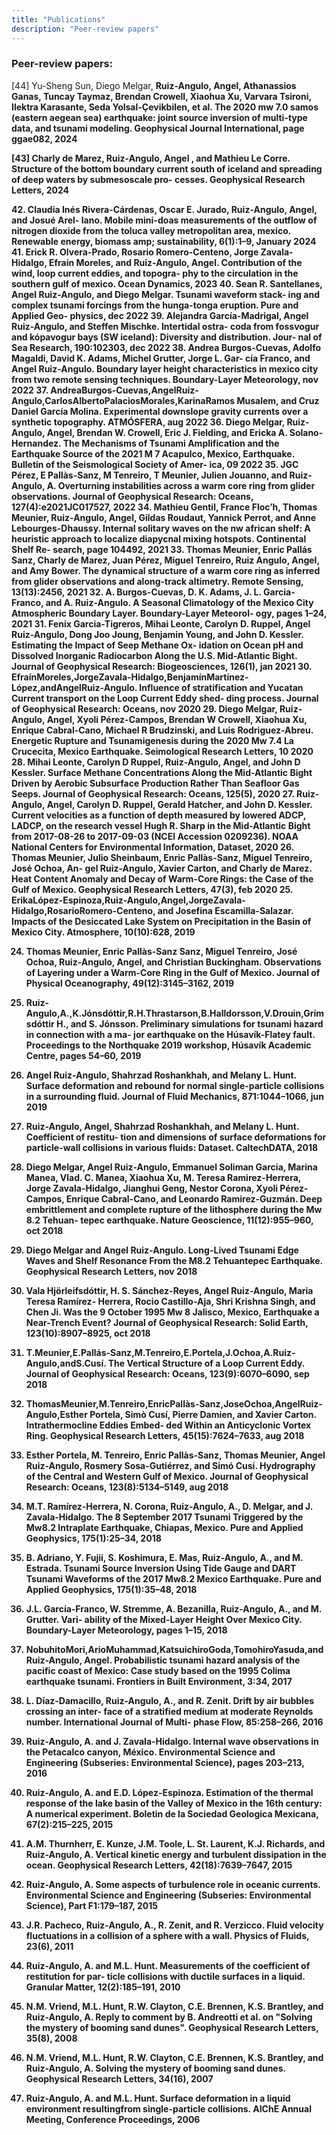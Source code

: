 ```yaml
---
title: "Publications"
description: "Peer-review papers"
---
```

### Peer-review papers:

<p>  [44]   Yu-Sheng Sun, Diego Melgar, <b> Ruiz-Angulo, Angel, <b> Athanassios Ganas, Tuncay Taymaz, Brendan Crowell, Xiaohua Xu, Varvara Tsironi, Ilektra Karasante, Seda Yolsal-Çevikbilen, et al. The 2020 mw 7.0 samos (eastern aegean sea) earthquake: joint source inversion of multi-type data, and tsunami modeling. Geophysical Journal International, page ggae082, 2024 <p>
<p> [43] Charly de Marez, <b> Ruiz-Angulo, Angel <b>, and Mathieu Le Corre. Structure of the bottom boundary current south of iceland and spreading of deep waters by submesoscale pro- cesses. Geophysical Research Letters, 2024 <p>
42. Claudia Inés Rivera-Cárdenas, Oscar E. Jurado, Ruiz-Angulo, Angel, and Josué Arel- lano. Mobile mini-doas measurements of the outflow of nitrogen dioxide from the toluca valley metropolitan area, mexico. Renewable energy, biomass amp; sustainability, 6(1):1–9, January 2024
41. Erick R. Olvera-Prado, Rosario Romero-Centeno, Jorge Zavala-Hidalgo, Efraín Moreles, and Ruiz-Angulo, Angel. Contribution of the wind, loop current eddies, and topogra- phy to the circulation in the southern gulf of mexico. Ocean Dynamics, 2023
40. Sean R. Santellanes, Angel Ruiz-Angulo, and Diego Melgar. Tsunami waveform stack- ing and complex tsunami forcings from the hunga-tonga eruption. Pure and Applied Geo- physics, dec 2022
39. Alejandra García-Madrigal, Angel Ruiz-Angulo, and Steffen Mischke. Intertidal ostra- coda from fossvogur and kópavogur bays (SW iceland): Diversity and distribution. Jour- nal of Sea Research, 190:102303, dec 2022
38. Andrea Burgos-Cuevas, Adolfo Magaldi, David K. Adams, Michel Grutter, Jorge L. Gar- cía Franco, and Angel Ruiz-Angulo. Boundary layer height characteristics in mexico city from two remote sensing techniques. Boundary-Layer Meteorology, nov 2022
37. AndreaBurgos-Cuevas,AngelRuiz-Angulo,CarlosAlbertoPalaciosMorales,KarinaRamos Musalem, and Cruz Daniel García Molina. Experimental downslope gravity currents over a synthetic topography. ATMÓSFERA, aug 2022
36. Diego Melgar, Ruiz-Angulo, Angel, Brendan W. Crowell, Eric J. Fielding, and Ericka A. Solano-Hernandez. The Mechanisms of Tsunami Amplification and the Earthquake Source of the 2021 M 7 Acapulco, Mexico, Earthquake. Bulletin of the Seismological Society of Amer- ica, 09 2022
35. JGC Pérez, E Pallàs-Sanz, M Tenreiro, T Meunier, Julien Jouanno, and Ruiz-Angulo, A. Overturning instabilities across a warm core ring from glider observations. Journal of Geophysical Research: Oceans, 127(4):e2021JC017527, 2022
34. Mathieu Gentil, France Floc’h, Thomas Meunier, Ruiz-Angulo, Angel, Gildas Roudaut, Yannick Perrot, and Anne Lebourges-Dhaussy. Internal solitary waves on the nw african shelf: A heuristic approach to localize diapycnal mixing hotspots. Continental Shelf Re- search, page 104492, 2021
33. Thomas Meunier, Enric Pallás Sanz, Charly de Marez, Juan Pérez, Miguel Tenreiro, Ruiz Angulo, Angel, and Amy Bower. The dynamical structure of a warm core ring as inferred from glider observations and along-track altimetry. Remote Sensing, 13(13):2456, 2021
32. A. Burgos-Cuevas, D. K. Adams, J. L. Garcia-Franco, and A. Ruiz-Angulo. A Seasonal Climatology of the Mexico City Atmospheric Boundary Layer. Boundary-Layer Meteorol- ogy, pages 1–24, 2021
31. Fenix Garcia-Tigreros, Mihai Leonte, Carolyn D. Ruppel, Angel Ruiz-Angulo, Dong Joo Joung, Benjamin Young, and John D. Kessler. Estimating the Impact of Seep Methane Ox- idation on Ocean pH and Dissolved Inorganic Radiocarbon Along the U.S. Mid-Atlantic Bight. Journal of Geophysical Research: Biogeosciences, 126(1), jan 2021
30. EfraínMoreles,JorgeZavala-Hidalgo,BenjamínMartínez-López,andAngelRuiz-Angulo. Influence of stratification and Yucatan Current transport on the Loop Current Eddy shed- ding process. Journal of Geophysical Research: Oceans, nov 2020
29. Diego Melgar, Ruiz-Angulo, Angel, Xyoli Pérez-Campos, Brendan W Crowell, Xiaohua Xu, Enrique Cabral-Cano, Michael R Brudzinski, and Luis Rodriguez-Abreu. Energetic Rupture and Tsunamigenesis during the 2020 Mw 7.4 La Crucecita, Mexico Earthquake. Seimological Research Letters, 10 2020
28. Mihai Leonte, Carolyn D Ruppel, Ruiz-Angulo, Angel, and John D Kessler. Surface Methane Concentrations Along the Mid-Atlantic Bight Driven by Aerobic Subsurface Production Rather Than Seafloor Gas Seeps. Journal of Geophysical Research: Oceans, 125(5), 2020
27. Ruiz-Angulo, Angel, Carolyn D. Ruppel, Gerald Hatcher, and John D. Kessler. Current velocities as a function of depth measured by lowered ADCP, LADCP, on the research vessel Hugh R. Sharp in the Mid-Atlantic Bight from 2017-08-26 to 2017-09-03 (NCEI Accession 0209236). NOAA National Centers for Environmental Information, Dataset, 2020
26. Thomas Meunier, Julio Sheinbaum, Enric Pallàs-Sanz, Miguel Tenreiro, José Ochoa, An- gel Ruiz-Angulo, Xavier Carton, and Charly de Marez. Heat Content Anomaly and Decay of Warm-Core Rings: the Case of the Gulf of Mexico. Geophysical Research Letters, 47(3), feb 2020
25. ErikaLópez-Espinoza,Ruiz-Angulo,Angel,JorgeZavala-Hidalgo,RosarioRomero-Centeno, and Josefina Escamilla-Salazar. Impacts of the Desiccated Lake System on Precipitation
in the Basin of Mexico City. Atmosphere, 10(10):628, 2019

24. Thomas Meunier, Enric Pallàs-Sanz Sanz, Miguel Tenreiro, José Ochoa, Ruiz-Angulo, Angel, and Christian Buckingham. Observations of Layering under a Warm-Core Ring in the Gulf of Mexico. Journal of Physical Oceanography, 49(12):3145–3162, 2019
23. Ruiz-Angulo,A.,K.Jónsdóttir,R.H.Thrastarson,B.Halldorsson,V.Drouin,Grímsdóttir H., and S. Jónsson. Preliminary simulations for tsunami hazard in connection with a ma- jor earthquake on the Húsavík-Flatey fault. Proceedings to the Northquake 2019 workshop, Húsavík Academic Centre, pages 54–60, 2019
22. Angel Ruiz-Angulo, Shahrzad Roshankhah, and Melany L. Hunt. Surface deformation and rebound for normal single-particle collisions in a surrounding fluid. Journal of Fluid Mechanics, 871:1044–1066, jun 2019
21. Ruiz-Angulo, Angel, Shahrzad Roshankhah, and Melany L. Hunt. Coefficient of restitu- tion and dimensions of surface deformations for particle-wall collisions in various fluids: Dataset. CaltechDATA, 2018
20. Diego Melgar, Angel Ruiz-Angulo, Emmanuel Soliman Garcia, Marina Manea, Vlad. C. Manea, Xiaohua Xu, M. Teresa Ramirez-Herrera, Jorge Zavala-Hidalgo, Jianghui Geng, Nestor Corona, Xyoli Pérez-Campos, Enrique Cabral-Cano, and Leonardo Ramirez-Guzmán. Deep embrittlement and complete rupture of the lithosphere during the Mw 8.2 Tehuan- tepec earthquake. Nature Geoscience, 11(12):955–960, oct 2018
19. Diego Melgar and Angel Ruiz-Angulo. Long-Lived Tsunami Edge Waves and Shelf Resonance From the M8.2 Tehuantepec Earthquake. Geophysical Research Letters, nov 2018
18. Vala Hjörleifsdóttir, H. S. Sánchez-Reyes, Angel Ruiz-Angulo, Maria Teresa Ramírez- Herrera, Rocio Castillo-Aja, Shri Krishna Singh, and Chen Ji. Was the 9 October 1995 Mw 8 Jalisco, Mexico, Earthquake a Near-Trench Event? Journal of Geophysical Research: Solid Earth, 123(10):8907–8925, oct 2018
17. T.Meunier,E.Pallás-Sanz,M.Tenreiro,E.Portela,J.Ochoa,A.Ruiz-Angulo,andS.Cusí. The Vertical Structure of a Loop Current Eddy. Journal of Geophysical Research: Oceans, 123(9):6070–6090, sep 2018
16. ThomasMeunier,M.Tenreiro,EnricPallàs-Sanz,JoseOchoa,AngelRuiz-Angulo,Esther Portela, Simò Cusí, Pierre Damien, and Xavier Carton. Intrathermocline Eddies Embed- ded Within an Anticyclonic Vortex Ring. Geophysical Research Letters, 45(15):7624–7633, aug 2018
15. Esther Portela, M. Tenreiro, Enric Pallàs-Sanz, Thomas Meunier, Angel Ruiz-Angulo, Rosmery Sosa-Gutiérrez, and Simó Cusí. Hydrography of the Central and Western Gulf of Mexico. Journal of Geophysical Research: Oceans, 123(8):5134–5149, aug 2018
14. M.T. Ramírez-Herrera, N. Corona, Ruiz-Angulo, A., D. Melgar, and J. Zavala-Hidalgo. The 8 September 2017 Tsunami Triggered by the Mw8.2 Intraplate Earthquake, Chiapas, Mexico. Pure and Applied Geophysics, 175(1):25–34, 2018
13. B. Adriano, Y. Fujii, S. Koshimura, E. Mas, Ruiz-Angulo, A., and M. Estrada. Tsunami Source Inversion Using Tide Gauge and DART Tsunami Waveforms of the 2017 Mw8.2 Mexico Earthquake. Pure and Applied Geophysics, 175(1):35–48, 2018
12. J.L. García-Franco, W. Stremme, A. Bezanilla, Ruiz-Angulo, A., and M. Grutter. Vari- ability of the Mixed-Layer Height Over Mexico City. Boundary-Layer Meteorology, pages 1–15, 2018
11. NobuhitoMori,ArioMuhammad,KatsuichiroGoda,TomohiroYasuda,andRuiz-Angulo, Angel. Probabilistic tsunami hazard analysis of the pacific coast of Mexico: Case study based on the 1995 Colima earthquake tsunami. Frontiers in Built Environment, 3:34, 2017

10. L. Díaz-Damacillo, Ruiz-Angulo, A., and R. Zenit. Drift by air bubbles crossing an inter- face of a stratified medium at moderate Reynolds number. International Journal of Multi- phase Flow, 85:258–266, 2016
9. Ruiz-Angulo, A. and J. Zavala-Hidalgo. Internal wave observations in the Petacalco canyon, México. Environmental Science and Engineering (Subseries: Environmental Science), pages 203–213, 2016
8. Ruiz-Angulo, A. and E.D. López-Espinoza. Estimation of the thermal response of the lake basin of the Valley of Mexico in the 16th century: A numerical experiment. Boletin de la Sociedad Geologica Mexicana, 67(2):215–225, 2015
7. A.M. Thurnherr, E. Kunze, J.M. Toole, L. St. Laurent, K.J. Richards, and Ruiz-Angulo, A. Vertical kinetic energy and turbulent dissipation in the ocean. Geophysical Research Letters, 42(18):7639–7647, 2015
6. Ruiz-Angulo, A. Some aspects of turbulence role in oceanic currents. Environmental Science and Engineering (Subseries: Environmental Science), Part F1:179–187, 2015
5. J.R. Pacheco, Ruiz-Angulo, A., R. Zenit, and R. Verzicco. Fluid velocity fluctuations in a collision of a sphere with a wall. Physics of Fluids, 23(6), 2011
4. Ruiz-Angulo, A. and M.L. Hunt. Measurements of the coefficient of restitution for par- ticle collisions with ductile surfaces in a liquid. Granular Matter, 12(2):185–191, 2010
3. N.M. Vriend, M.L. Hunt, R.W. Clayton, C.E. Brennen, K.S. Brantley, and Ruiz-Angulo, A. Reply to comment by B. Andreotti et al. on "Solving the mystery of booming sand dunes". Geophysical Research Letters, 35(8), 2008
2. N.M. Vriend, M.L. Hunt, R.W. Clayton, C.E. Brennen, K.S. Brantley, and Ruiz-Angulo, A. Solving the mystery of booming sand dunes. Geophysical Research Letters, 34(16), 2007 
1. Ruiz-Angulo, A. and M.L. Hunt. Surface deformation in a liquid environment resultingfrom single-particle collisions. AIChE Annual Meeting, Conference Proceedings, 2006
